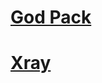 # [God Pack](https://github.com/Thing34872/minecraft-texture-pack/raw/main/God%20Pack.zip)
# [Xray](https://github.com/Thing34872/minecraft-texture-pack/raw/main/Xray%20pack.zip)
